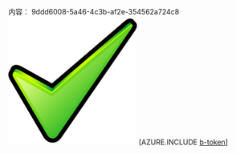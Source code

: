 内容： 9ddd6008-5a46-4c3b-af2e-354562a724c8![图像](6632dee5-08b7-440c-a996-0f25b4122d6d.png)
[AZURE.INCLUDE [b-token](60f6988c-a9f4-4373-b508-2638fa6d36f9.md)]
